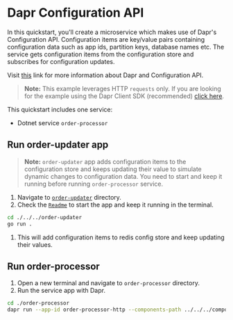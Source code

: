 # Dapr Configuration API

In this quickstart, you'll create a microservice which makes use of Dapr's Configuration API. Configuration items are key/value pairs containing configuration data such as app ids, partition keys, database names etc. The service gets configuration items from the configuration store and subscribes for configuration updates.

Visit [this](https://docs.dapr.io/developing-applications/building-blocks/configuration/) link for more information about Dapr and Configuration API.

> **Note:** This example leverages HTTP `requests` only.  If you are looking for the example using the Dapr Client SDK (recommended) [click here](../sdk/).

This quickstart includes one service:

- Dotnet service `order-processor`

## Run order-updater app

> **Note:** `order-updater` app adds configuration items to the configuration store and keeps updating their value to simulate dynamic changes to configuration data. You need to start and keep it running before running `order-processor` service.

1. Navigate to [`order-updater`](./../../order-updater/) directory.
2. Check the [`Readme`](./../../order-updater/README.md) to start the app and keep it running in the terminal.

<!-- STEP
name: Run order-updater service
background: true
sleep: 10
timeout: 90
-->

```bash
cd ./../../order-updater
go run .
```

<!-- END_STEP -->

1. This will add configuration items to redis config store and keep updating their values.

## Run order-processor

1. Open a new terminal and navigate to `order-processor` directory.
2. Run the service app with Dapr.

<!-- STEP
name: Run order-processor service
expected_stdout_lines:
  - '== APP == Configuration for orderId1: {"orderId1":{"value":'
  - '== APP == Configuration for orderId2: {"orderId2":{"value":'
  - '== APP == App subscribed to config changes with subscription id:'
  - '== APP == Configuration update {"orderId1":{"value":'
  - '== APP == Configuration update {"orderId2":{"value":'
  - '== APP == App unsubscribed from config updates'
  - "Exited App successfully"
expected_stderr_lines:
output_match_mode: substring
match_order: none
-->

```bash
cd ./order-processor
dapr run --app-id order-processor-http --components-path ../../../components/ --app-port 7001 -- dotnet run --project .
```

<!-- END_STEP -->